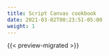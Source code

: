 ```yaml
---
title: Script Canvas cookbook
date: 2021-03-02T00:23:51-05:00
weight: 1
---
```


{{< preview-migrated >}}

